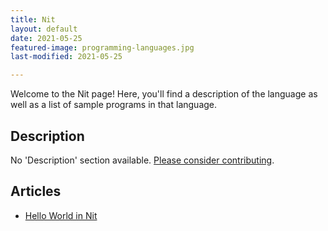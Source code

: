 ```yaml
---
title: Nit
layout: default
date: 2021-05-25
featured-image: programming-languages.jpg
last-modified: 2021-05-25

---
```


Welcome to the Nit page! Here, you'll find a description of the language as well as a list of sample programs in that language.

## Description

No 'Description' section available. [Please consider contributing](https://github.com/TheRenegadeCoder/sample-programs-website).

## Articles

- [Hello World in Nit](https://sampleprograms.io/projects/hello-world/nit)